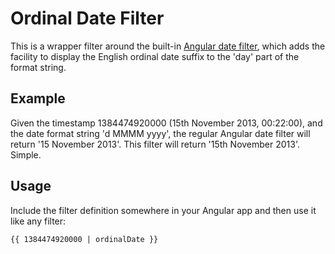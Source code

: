 # Ordinal Date Filter

This is a wrapper filter around the built-in [Angular date filter](http://docs.angularjs.org/api/ng.filter:date),
which adds the facility to display the English ordinal date suffix to the 'day' part of the format string.

## Example

Given the timestamp 1384474920000 (15th November 2013, 00:22:00), and the date format string 'd MMMM yyyy',
the regular Angular date filter will return '15 November 2013'. This filter will return '15th November 2013'. Simple.

## Usage

Include the filter definition somewhere in your Angular app and then use it like any filter:

    {{ 1384474920000 | ordinalDate }}

